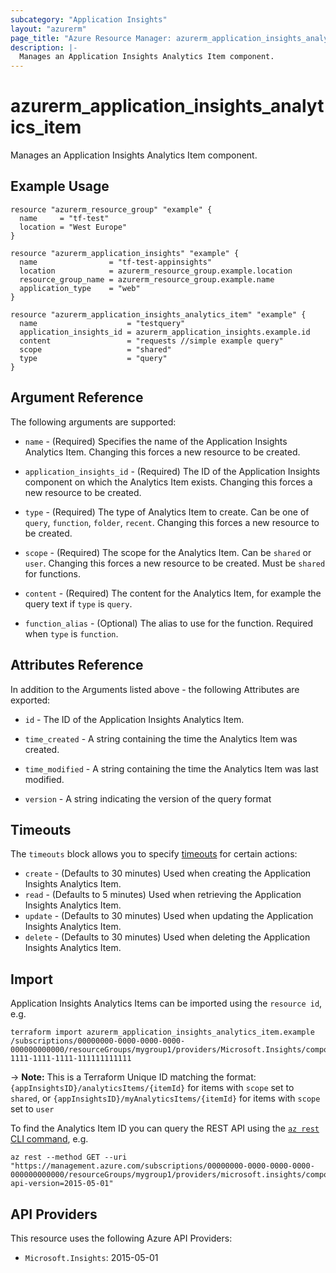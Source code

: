 ```yaml
---
subcategory: "Application Insights"
layout: "azurerm"
page_title: "Azure Resource Manager: azurerm_application_insights_analytics_item"
description: |-
  Manages an Application Insights Analytics Item component.
---
```


# azurerm_application_insights_analytics_item

Manages an Application Insights Analytics Item component.

## Example Usage

```hcl
resource "azurerm_resource_group" "example" {
  name     = "tf-test"
  location = "West Europe"
}

resource "azurerm_application_insights" "example" {
  name                = "tf-test-appinsights"
  location            = azurerm_resource_group.example.location
  resource_group_name = azurerm_resource_group.example.name
  application_type    = "web"
}

resource "azurerm_application_insights_analytics_item" "example" {
  name                    = "testquery"
  application_insights_id = azurerm_application_insights.example.id
  content                 = "requests //simple example query"
  scope                   = "shared"
  type                    = "query"
}
```

## Argument Reference

The following arguments are supported:

* `name` - (Required) Specifies the name of the Application Insights Analytics Item. Changing this forces a new resource to be created.

* `application_insights_id` - (Required) The ID of the Application Insights component on which the Analytics Item exists. Changing this forces a new resource to be created.

* `type` - (Required) The type of Analytics Item to create. Can be one of `query`, `function`, `folder`, `recent`. Changing this forces a new resource to be created.

* `scope` - (Required) The scope for the Analytics Item. Can be `shared` or `user`. Changing this forces a new resource to be created. Must be `shared` for functions.

* `content` - (Required) The content for the Analytics Item, for example the query text if `type` is `query`.

* `function_alias` - (Optional) The alias to use for the function. Required when `type` is `function`.

## Attributes Reference

In addition to the Arguments listed above - the following Attributes are exported:

* `id` - The ID of the Application Insights Analytics Item.

* `time_created` - A string containing the time the Analytics Item was created.

* `time_modified` - A string containing the time the Analytics Item was last modified.

* `version` - A string indicating the version of the query format

## Timeouts

The `timeouts` block allows you to specify [timeouts](https://www.terraform.io/language/resources/syntax#operation-timeouts) for certain actions:

* `create` - (Defaults to 30 minutes) Used when creating the Application Insights Analytics Item.
* `read` - (Defaults to 5 minutes) Used when retrieving the Application Insights Analytics Item.
* `update` - (Defaults to 30 minutes) Used when updating the Application Insights Analytics Item.
* `delete` - (Defaults to 30 minutes) Used when deleting the Application Insights Analytics Item.

## Import

Application Insights Analytics Items can be imported using the `resource id`, e.g.

```shell
terraform import azurerm_application_insights_analytics_item.example /subscriptions/00000000-0000-0000-0000-000000000000/resourceGroups/mygroup1/providers/Microsoft.Insights/components/mycomponent1/analyticsItems/11111111-1111-1111-1111-111111111111
```

-> **Note:** This is a Terraform Unique ID matching the format: `{appInsightsID}/analyticsItems/{itemId}` for items with `scope` set to `shared`, or  `{appInsightsID}/myAnalyticsItems/{itemId}` for items with `scope` set to `user`

To find the Analytics Item ID you can query the REST API using the [`az rest` CLI command](https://docs.microsoft.com/cli/azure/reference-index?view=azure-cli-latest#az-rest), e.g.

```shell
az rest --method GET --uri "https://management.azure.com/subscriptions/00000000-0000-0000-0000-000000000000/resourceGroups/mygroup1/providers/microsoft.insights/components/appinsightstest/analyticsItems?api-version=2015-05-01"
```

## API Providers
<!-- This section is generated, changes will be overwritten -->
This resource uses the following Azure API Providers:

* `Microsoft.Insights`: 2015-05-01
